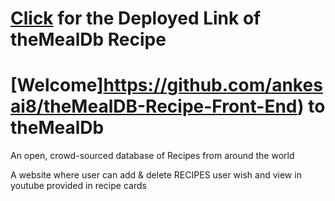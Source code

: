 # [Click](https://mealdb-9989.netlify.app/) for the Deployed Link of theMealDb Recipe  

# [Welcome]https://github.com/ankesai8/theMealDB-Recipe-Front-End) to theMealDb
    
  An open, crowd-sourced database of Recipes from around the world

  A website where user can add & delete RECIPES user wish and view in youtube provided in recipe cards
